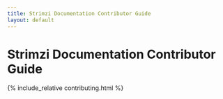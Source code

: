 ```yaml
---
title: Strimzi Documentation Contributor Guide
layout: default
---
```


<h1>Strimzi Documentation Contributor Guide</h1>

{% include_relative contributing.html %}